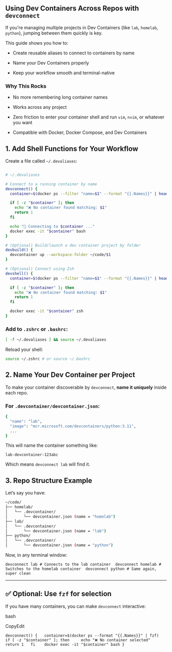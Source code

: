 ## Using Dev Containers Across Repos with `devconnect`

If you're managing multiple projects in Dev Containers (like `lab`, `homelab`, `python`), jumping between them quickly is key.

This guide shows you how to:

- Create reusable aliases to connect to containers by name

- Name your Dev Containers properly

- Keep your workflow smooth and terminal-native

### Why This Rocks

- No more remembering long container names

- Works across any project

- Zero friction to enter your container shell and run `vim`, `nvim`, or whatever you want

- Compatible with Docker, Docker Compose, and Dev Containers

## 1. Add Shell Functions for Your Workflow

Create a file called `~/.devaliases`:

```bash

# ~/.devaliases

# Connect to a running container by name
devconnect() {
  container=$(docker ps --filter "name=$1" --format "{{.Names}}" | head -n 1)

  if [ -z "$container" ]; then
    echo "❌ No container found matching: $1"
    return 1
  fi

  echo "🔗 Connecting to $container ..."
  docker exec -it "$container" bash
}

# (Optional) Build/launch a dev container project by folder
devbuild() {
  devcontainer up --workspace-folder ~/code/$1
}

# (Optional) Connect using Zsh
devshell() {
  container=$(docker ps --filter "name=$1" --format "{{.Names}}" | head -n 1)

  if [ -z "$container" ]; then
    echo "❌ No container found matching: $1"
    return 1
  fi

  docker exec -it "$container" zsh
}

```

### Add to `.zshrc` or `.bashrc`:

```bash
[ -f ~/.devaliases ] && source ~/.devaliases
```

Reload your shell:

```bash
source ~/.zshrc # or source ~/.bashrc
```

## 2. Name Your Dev Container per Project

To make your container discoverable by `devconnect`, **name it uniquely** inside each repo.

### For `.devcontainer/devcontainer.json`:

```bash
{
  "name": "lab",
  "image": "mcr.microsoft.com/devcontainers/python:3.11",
  ...
}
```

This will name the container something like:

```
lab-devcontainer-123abc
```

Which means `devconnect lab` will find it.

## 3. Repo Structure Example

Let’s say you have:

```bash
~/code/
├── homelab/
│   └── .devcontainer/
│       └── devcontainer.json (name = "homelab")
├── lab/
│   └── .devcontainer/
│       └── devcontainer.json (name = "lab")
├── python/
│   └── .devcontainer/
│       └── devcontainer.json (name = "python")
```

Now, in any terminal window:

```
devconnect lab # Connects to the lab container  devconnect homelab # Switches to the homelab container  devconnect python # Same again, super clean
```

---

## ✅ Optional: Use `fzf` for selection

If you have many containers, you can make `devconnect` interactive:

bash

CopyEdit

`devconnect() {   container=$(docker ps --format "{{.Names}}" | fzf)    if [ -z "$container" ]; then     echo "❌ No container selected"     return 1   fi    docker exec -it "$container" bash }`